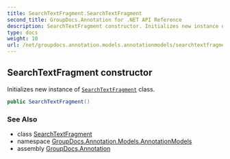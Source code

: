 ```yaml
---
title: SearchTextFragment.SearchTextFragment
second_title: GroupDocs.Annotation for .NET API Reference
description: SearchTextFragment constructor. Initializes new instance of SearchTextFragment class
type: docs
weight: 10
url: /net/groupdocs.annotation.models.annotationmodels/searchtextfragment/searchtextfragment/
---
```

## SearchTextFragment constructor

Initializes new instance of [`SearchTextFragment`](../) class.

```csharp
public SearchTextFragment()
```

### See Also

* class [SearchTextFragment](../)
* namespace [GroupDocs.Annotation.Models.AnnotationModels](../../searchtextfragment/)
* assembly [GroupDocs.Annotation](../../../)


